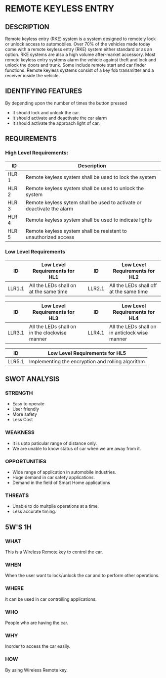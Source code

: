 # REMOTE KEYLESS ENTRY
## DESCRIPTION
Remote keyless entry (RKE) system is a system designed to remotely lock or unlock access to automobiles. Over 70% of the vehicles made today come with a remote keyless entry (RKE) system either standard or as an option. RKE systems are also a high volume after-market accessory. Most remote keyless entry systems alarm the vehicle against theft and lock and unlock the doors and trunk. Some include remote start and car finder functions.
Remote keyless systems consist of a key fob transmitter and a receiver inside the vehicle.

## IDENTIFYING FEATURES
By depending upon the number of times the button pressed
* It should lock and unlock the car.
* It should activate and deactivate the car alarm
* It should activate the approach light of car.

## REQUIREMENTS
 
 ### High Level Requirements:

ID     | Description
-------| -----------------------------------------
HLR 1  |Remote keyless system shall be used to lock the system
HLR 2  |Remote keyless system shall be used to unlock the system
HLR 3  |Remote keyless sytem shall be used to activate or deactivate the alarm
HLR 4  |Remote keyless system shall be used to indicate lights 
HLR 5  |Remote keyless system shall be resistant to unauthorized access

### Low Level Requirements

| ID | Low Level Requirements for HL1|       |ID | Low Level Requirements for HL2|  
| -------- | -------------- | ---- |-------- | -------------- |  
| LLR1.1 | All the LEDs shall on at the same time  | | LLR2.1 | All the LEDs shall off at the same time | 


| ID | Low Level Requirements for HL3|       |ID | Low Level Requirements for HL4|
| -------- | -------------- | ---- |-------- | -------------- |
| LLR3.1 | All the LEDs shall on in the clockwise manner  | | LLR4.1 | All the LEDs shall on in anticlock wise manner  |

| ID | Low Level Requirements for HL5|       
| -------- | -------------- | 
| LLR5.1 | Implementing the encryption and rolling algorithm  | 


## SWOT ANALYSIS

### STRENGTH

  * Easy to operate
  * User friendly
  * More safety
  * Less Cost

### WEAKNESS

  * It is upto paticular range of distance only.
  * We are unable to know status of car when we are away from it.

### OPPORTUNITIES

  * Wide range of application in automobile industries.
  * Huge demand in car safety applications.
  * Demand in the field of Smart Home applications

### THREATS

  * Unable to do multpile operations at a time.
  * Less accurate timing.

## 5W'S 1H

### WHAT
   This is a Wireless Remote key to control the car.
### WHEN
   When the user want to lock/unlock the car and to perform other operations.
### WHERE
   It can be used in car controlling applications.
### WHO
   People who are having the car.
### WHY
   Inorder to access the car easily.
### HOW
   By using Wireless Remote key.  
